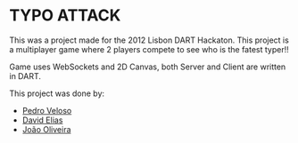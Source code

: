 # TYPO ATTACK #

This was a project made for the 2012 Lisbon DART Hackaton. This project is a multiplayer game where 2 players compete to see who is the fatest typer!!

Game uses WebSockets and 2D Canvas, both Server and Client are written in DART.

This project was done by:

* [Pedro Veloso](https://github.com/pedronveloso/)
* [David Elias](https://github.com/davidelias/)
* [João Oliveira](https://github.com/joaoxsouls/)

